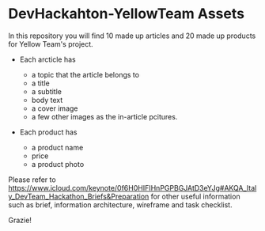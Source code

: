 # DevHackahton-YellowTeam Assets

In this repository you will find 10 made up articles and 20 made up products for Yellow Team's project.

* Each arcticle has
  * a topic that the article belongs to
  * a title
  * a subtitle
  * body text
  * a cover image
  * a few other images as the in-article pcitures.

* Each product has
  * a product name
  * price
  * a product photo

Please refer to https://www.icloud.com/keynote/0f6H0HIFIHnPGPBGJAtD3eYJg#AKQA_Italy_DevTeam_Hackathon_Briefs&Preparation for other useful information such as brief, information architecture, wireframe and task checklist.

Grazie!
